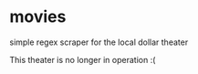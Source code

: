 # movies
simple regex scraper for the local dollar theater

This theater is no longer in operation  :( 
